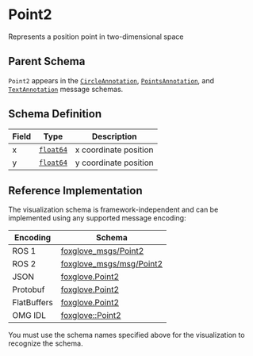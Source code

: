 # Point2

Represents a position point in two-dimensional space

## Parent Schema

`Point2` appears in the [`CircleAnnotation`](./circle-annotation), [`PointsAnnotation`](./points-annotation), and [`TextAnnotation`](./text-annotation) message schemas.

## Schema Definition

| Field | Type                                    | Description           |
| ----- | --------------------------------------- | --------------------- |
| x     | [`float64`](./built-in%20types#float64) | x coordinate position |
| y     | [`float64`](./built-in%20types#float64) | y coordinate position |

## Reference Implementation

The visualization schema is framework-independent and can be implemented using any supported message encoding:

| Encoding    | Schema                                                                                                    |
| ----------- | --------------------------------------------------------------------------------------------------------- |
| ROS 1       | [foxglove_msgs/Point2](https://github.com/foxglove/foxglove-sdk/blob/main/schemas/ros1/Point2.msg)        |
| ROS 2       | [foxglove_msgs/msg/Point2](https://github.com/foxglove/foxglove-sdk/blob/main/schemas/ros2/Point2.msg)    |
| JSON        | [foxglove.Point2](https://github.com/foxglove/foxglove-sdk/blob/main/schemas/jsonschema/Point2.json)      |
| Protobuf    | [foxglove.Point2](https://github.com/foxglove/foxglove-sdk/blob/main/schemas/proto/foxglove/Point2.proto) |
| FlatBuffers | [foxglove.Point2](https://github.com/foxglove/foxglove-sdk/blob/main/schemas/flatbuffer/Point2.fbs)       |
| OMG IDL     | [foxglove::Point2](https://github.com/foxglove/foxglove-sdk/blob/main/schemas/omgidl/foxglove/Point2.idl) |

You must use the schema names specified above for the visualization to recognize the schema.
